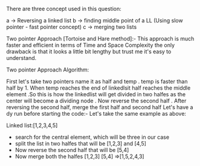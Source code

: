 ​There are three concept used in this question:

a -> Reversing a linked list
b -> finding middle point of a LL (Using slow pointer - fast pointer concept)
c -> merging two lists


Two pointer Approach [Tortoise and Hare method]:-
This approach is much faster and efficient in terms of Time and Space Complexity the only drawback is that it looks a little bit lengthy but trust me it's easy to understand.

Two pointer Approach Algorithm:

First let's take two pointers name it as half and temp . temp is faster than half by 1.
When temp reaches the end of linkedlsit half reaches the middle element .So this is how the linkedlist will get divided in two halfes as the center will become a dividing node .
Now reverse the second half .
After reversing the second half, merge the first half and second half
Let's have a dy run before starting the code:-
Let's take the same example as above:

Linked list:[1,2,3,4,5]
* search for the central element, which will be three in our case
* split the list in two halfes that will be [1,2,3] and [4,5]
* Now reverse the second half that will be [5,4]
* Now merge both the halfes 
[1,2,3]
	[5,4]
=>[1,5,2,4,3]
